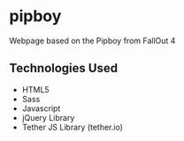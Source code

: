 # pipboy
Webpage based on the Pipboy from FallOut 4

## Technologies Used
- HTML5
- Sass
- Javascript
- jQuery Library
- Tether JS Library (tether.io)